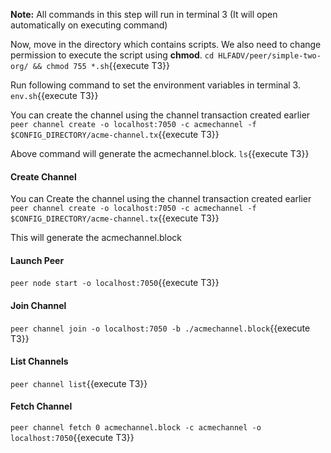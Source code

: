 **Note:** All commands in this step will run in terminal 3 (It will open automatically on executing command)

Now, move in the directory which contains scripts. We also need to change permission to execute the script using **chmod**.
`cd HLFADV/peer/simple-two-org/ && chmod 755 *.sh`{{execute T3}}

Run following command to set the environment variables in terminal 3.
`env.sh`{{execute T3}}

You can create the channel using the channel transaction created earlier
`peer channel create -o localhost:7050 -c acmechannel -f $CONFIG_DIRECTORY/acme-channel.tx`{{execute T3}}    

Above command will generate the acmechannel.block. `ls`{{execute T3}}

#### Create Channel
You can Create the channel using the channel transaction created earlier
`peer channel create -o localhost:7050 -c acmechannel -f $CONFIG_DIRECTORY/acme-channel.tx`{{execute T3}}    

This will generate the acmechannel.block

#### Launch Peer
`peer node start -o localhost:7050`{{execute T3}}    

#### Join Channel
`peer channel join -o localhost:7050 -b ./acmechannel.block`{{execute T3}}    

#### List  Channels
`peer channel list`{{execute T3}}    

#### Fetch Channel
 `peer channel fetch 0 acmechannel.block -c acmechannel -o localhost:7050`{{execute T3}}    

